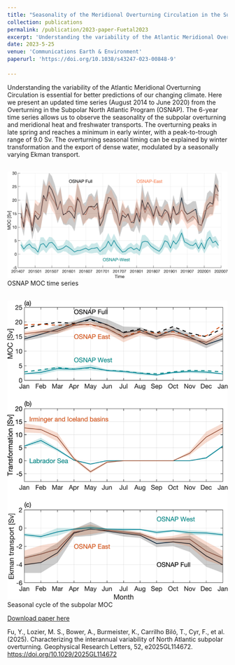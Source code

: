 ```yaml
---
title: "Seasonality of the Meridional Overturning Circulation in the Subpolar North Atlantic"
collection: publications
permalink: /publication/2023-paper-Fuetal2023
excerpt: 'Understanding the variability of the Atlantic Meridional Overturning Circulation is essential for better predictions of our changing climate. Here we present an updated time series (August 2014 to June 2020) from the Overturning in the Subpolar North Atlantic Program (OSNAP). The 6-year time series allows us to observe the seasonality of the subpolar overturning and meridional heat and freshwater transports. The overturning peaks in late spring and reaches a minimum in early winter, with a peak-to-trough range of 9.0 Sv. The overturning seasonal timing can be explained by winter transformation and the export of dense water, modulated by a seasonally varying Ekman transport.'
date: 2023-5-25
venue: 'Communications Earth & Environment'
paperurl: 'https://doi.org/10.1038/s43247-023-00848-9'

---
```


Understanding the variability of the Atlantic Meridional Overturning Circulation is essential for better predictions of our changing climate. Here we present an updated time series (August 2014 to June 2020) from the Overturning in the Subpolar North Atlantic Program (OSNAP). The 6-year time series allows us to observe the seasonality of the subpolar overturning and meridional heat and freshwater transports. The overturning peaks in late spring and reaches a minimum in early winter, with a peak-to-trough range of 9.0 Sv. The overturning seasonal timing can be explained by winter transformation and the export of dense water, modulated by a seasonally varying Ekman transport.

<br/><img width="660" src='/images/Fu2023fig1.jpg'><br/>
OSNAP MOC time series

<br/><img width="550" src='/images/Fu2023fig2.jpg'><br/>
Seasonal cycle of the subpolar MOC

[Download paper here](http://fuyao5411.github.io/papers/Fu2025.pdf)

Fu, Y., Lozier, M. S., Bower, A., Burmeister, K., Carrilho Biló, T., Cyr, F., et al. (2025). Characterizing the interannual variability of North Atlantic subpolar overturning. Geophysical Research Letters, 52, e2025GL114672. https://doi.org/10.1029/2025GL114672